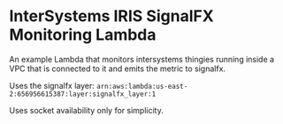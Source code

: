 # InterSystems IRIS SignalFX Monitoring Lambda
An example Lambda that monitors intersystems thingies running inside a VPC that is connected to it and emits the metric to signalfx.

Uses the signalfx layer: 
`arn:aws:lambda:us-east-2:656956615387:layer:signalfx_layer:1`

Uses socket availability only for simplicity.


